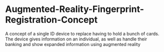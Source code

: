 # Augmented-Reality-Fingerprint-Registration-Concept

A concept of a single ID device to replace having to hold a bunch of cards. The device gives information on an individual, as well as handle their banking and show expanded information using augmented reality 
